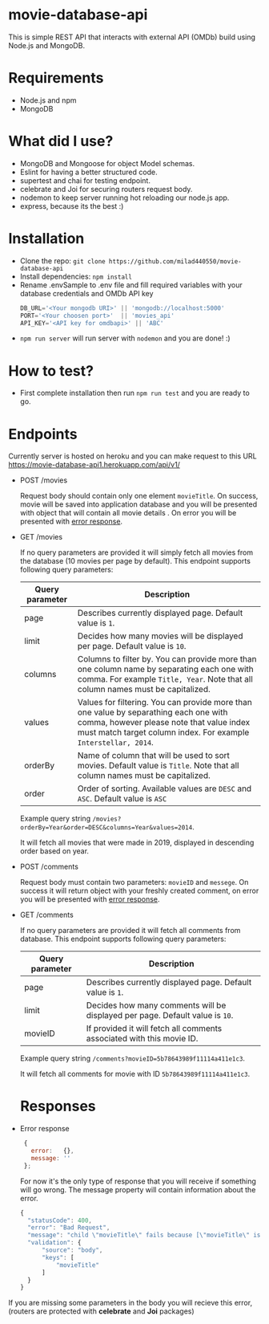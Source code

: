 # movie-database-api

This is simple REST API that interacts with external API (OMDb) build using Node.js and MongoDB.


# Requirements
- Node.js and npm
- MongoDB

# What did I use? 
- MongoDB and Mongoose for object Model schemas.
- Eslint for having a better structured code.
- supertest and chai for testing endpoint.
- celebrate and Joi for securing routers request body.
- nodemon to keep server running hot reloading our node.js app.
- express, because its the best :) 

# Installation
- Clone the repo: ```git clone https://github.com/milad440550/movie-database-api```
- Install dependencies: `npm install`
- Rename .envSample to .env file and fill required variables with your database credentials and OMDb API key
  ```javascript
  DB_URL='<Your mongodb URI>' || 'mongodb://localhost:5000'
  PORT='<Your choosen port>'  || 'movies_api'
  API_KEY='<API key for omdbapi>' || 'ABC'
  ```
- `npm run server` will run server with `nodemon` and you are done! :)
# How to test?
- First complete installation then run ```npm run test``` and you are ready to go.

# Endpoints
Currently server is hosted on heroku and you can make request to this URL
https://movie-database-api1.herokuapp.com/api/v1/
- POST /movies

  Request body should contain only one element `movieTitle`. On success, movie will be saved into application database and you will be presented with object that will contain all movie details . 
  On error you will be presented with [error response](#responses).

- GET /movies

  If no query parameters are provided it will simply fetch all movies from the database (10 movies per page by default). 
  This endpoint supports following query parameters:

  | Query parameter  | Description |
  | ------------- | ------------- |
  | page  | Describes currently displayed page. Default value is `1`.  |
  | limit  | Decides how many movies will be displayed per page. Default value is `10`.  |
  | columns | Columns to filter by. You can provide more than one column name by separating each one with comma. For example `Title, Year`. Note that all column names must be capitalized. | 
  | values | Values for filtering. You can provide more than one value by separathing each one with comma, however please note that value index must match target column index. For example `Interstellar, 2014`. |
  | orderBy | Name of column that will be used to sort movies. Default value is `Title`. Note that all column names must be capitalized. |
  | order | Order of sorting. Available values are `DESC` and `ASC`. Default value is `ASC` |

  Example query string `/movies?orderBy=Year&order=DESC&columns=Year&values=2014`. 
  
  It will fetch all movies that were made in 2019, displayed in descending order based on year.

- POST /comments

  Request body must contain two parameters: `movieID` and `messege`. On success it will return object with your freshly created comment, 
  on error you will be presented with [error response](#responses).
  
- GET /comments

  If no query parameters are provided it will fetch all comments from database. This endpoint supports following query parameters:
  
  | Query parameter  | Description |
  | ------------- | ------------- |
  | page  | Describes currently displayed page. Default value is `1`.  |
  | limit  | Decides how many comments will be displayed per page. Default value is `10`.  |
  | movieID  | If provided it will fetch all comments associated with this movie ID.  |
  
   Example query string `/comments?movieID=5b78643989f11114a411e1c3`.
   
   It will fetch all comments for movie with ID `5b78643989f11114a411e1c3`.
  
   # Responses
   
- Error response
  ```javascript
   {
     error:   {},
     message: ''
   };
    ```   
  For now it's the only type of response that you will receive if something will go wrong. The message property will contain information about the error.
    
    ```javascript
    {
      "statusCode": 400,
      "error": "Bad Request",
      "message": "child \"movieTitle\" fails because [\"movieTitle\" is required]",
      "validation": {
          "source": "body",
          "keys": [
              "movieTitle"
          ]
      }
    }
    ```
If you are missing some parameters in the body you will recieve this error, (routers are protected with <b>celebrate</b> and <b>Joi</b> packages)
